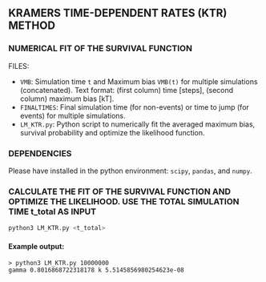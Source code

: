 ## KRAMERS TIME-DEPENDENT RATES (KTR) METHOD
### NUMERICAL FIT OF THE SURVIVAL FUNCTION

FILES:
* `VMB`: Simulation time `t` and Maximum bias `VMB(t)` for multiple simulations (concatenated).
         Text format: (first column) time [steps], (second column) maximum bias [kT].
* `FINALTIMES`: Final simulation time (for non-events) or time to jump (for events)
               for multiple simulations. 
* `LM_KTR.py`: Python script to numerically fit the averaged maximum bias, survival probability and optimize
               the likelihood function.
              
### DEPENDENCIES

Please have installed in the python environment: `scipy`, `pandas`, and `numpy`.

### CALCULATE THE FIT OF THE SURVIVAL FUNCTION AND OPTIMIZE THE LIKELIHOOD. USE THE TOTAL SIMULATION TIME t_total AS INPUT 

```bash
python3 LM_KTR.py <t_total>
```

#### Example output:

```
> python3 LM_KTR.py 10000000
gamma 0.8016868722318178 k 5.5145856980254623e-08
```

